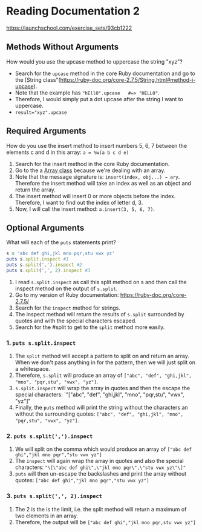 # Reading Documentation 2

https://launchschool.com/exercise_sets/93cb1222

## Methods Without Arguments

How would you use the upcase method to uppercase the string \"xyz"?

- Search for the `upcase` method in the core Ruby documentation and go to the [String class"(https://ruby-doc.org/core-2.7.5/String.html#method-i-upcase).
- Note that the example has `"hEllO".upcase   #=> "HELLO"`. 
- Therefore, I would simply put a dot upcase after the string I want to uppercase. 
- `result="xyz".upcase`

## Required Arguments

How do you use the insert method to insert numbers 5, 6, 7 between the elements c and d in this array: `a = %w(a b c d e)`

1. Search for the insert method in the core Ruby documentation.
2. Go to the a [Array class](https://ruby-doc.org/core-2.7.5/Array.html#method-i-insert) because we're dealing with an array.
3. Note that the message signature is: `insert(index, obj...) → ary`. Therefore the insert method will take an index as well as an object and return the array.
4. The insert method will insert 0 or more objects before the index. Therefore, I want to find out the index of letter d, 3.
5. Now, I will call the insert method: `a.insert(3, 5, 6, 7)`.

## Optional Arguments

What will each of the `puts` statements print?

```rb
s = 'abc def ghi,jkl mno pqr,stu vwx yz'
puts s.split.inspect #1 
puts s.split(',').inspect #2 
puts s.split(',', 2).inspect #3
```

1. I read `s.split.inspect` as call this split method on s and then call the inspect method on the output of `s.split`. 
2. Go to my version of Ruby documentation: https://ruby-doc.org/core-2.7.5/
3. Search for the `inspect` method for strings.
4. The inspect method will return the results of `s.split` surrounded by quotes and with the special characters escaped.
5. Search for the #split to get to the `split` method more easily.

### 1. `puts s.split.inspect`

1. The `split` method will accept a pattern to split on and return an array. When we don't pass anything in for the pattern, then we will just split on a whitespace.
2. Therefore, `s.split` will produce an array of `["abc", "def", "ghi,jkl", "mno", "pqr,stu", "vwx", "yz"]`.
3. `s.split.inspect` will wrap the array in quotes and then the escape the special characters: `"\[\"abc\", \"def\", \"ghi,jkl\", \"mno\", \"pqr,stu\", \"vwx\", \"yz\"\]"
4. Finally, the `puts` method will print the string without the characters an without the surrounding quotes: `["abc", "def", "ghi,jkl", "mno", "pqr,stu", "vwx", "yz"]`.

### 2. `puts s.split(',').inspect`

1. We will split on the comma which would produce an array of `["abc def ghi","jkl mno pqr","stu vwx yz"]`
2. The `inspect` will again wrap the array in quotes and also the special characters: `"\[\"abc def ghi\",\"jkl mno pqr\",\"stu vwx yz\"\]"`
3. `puts` will then un-escape the backslashes and print the array without quotes: `["abc def ghi","jkl mno pqr","stu vwx yz"]`


### 3. `puts s.split(',', 2).inspect`

1. The 2 is the is the limit, i.e. the split method will return a maximum of two elements in an array.
2. Therefore, the output will be `["abc def ghi","jkl mno pqr,stu vwx yz"]`